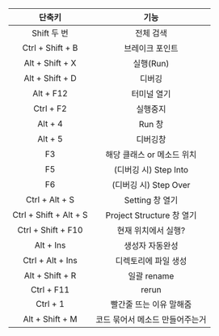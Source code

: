 |         단축키         |               기능              |
|:----------------------:|:-------------------------------:|
|       Shift 두 번      |            전체 검색            |
|    Ctrl + Shift + B    |         브레이크 포인트         |
|     Alt + Shift + X    |            실행(Run)            |
|     Alt + Shift + D    |              디버깅             |
|        Alt + F12       |           터미널 열기           |
|        Ctrl + F2       |             실행중지            |
|         Alt + 4        |              Run 창             |
|         Alt + 5        |             디버깅창            |
|           F3           |    해당 클래스 or 메소드 위치   |
|           F5           |      (디버깅 시) Step Into      |
|           F6           |      (디버깅 시) Step Over      |
|     Ctrl + Alt + S     |         Setting 창 열기         |
| Ctrl + Shift + Alt + S |    Project Structure 창 열기    |
|   Ctrl + Shift + F10   |       현재 위치에서 실행?       |
|        Alt + Ins       |         생성자 자동완성         |
|    Ctrl + Alt + Ins    |       디렉토리에 파일 생성      |
|     Alt + Shift + R    |           일괄 rename           |
|       Ctrl + F11       |              rerun              |
|        Ctrl + 1        |     빨간줄 뜨는 이유 말해줌     |
|     Alt + Shift + M    | 코드 묶어서 메소드 만들어주는거 |
